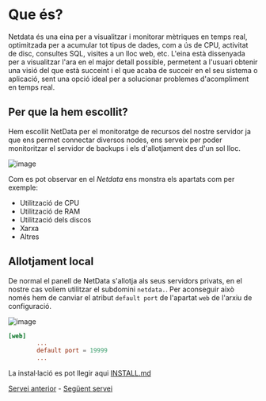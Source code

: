 # Que és?

Netdata és una eina per a visualitzar i monitorar mètriques en temps real, optimitzada per a acumular tot tipus de dades, com a ús de CPU, activitat de disc, consultes SQL, visites a un lloc web, etc. L'eina està dissenyada per a visualitzar l'ara en el major detall possible, permetent a l'usuari obtenir una visió del que està succeint i el que acaba de succeir en el seu sistema o aplicació, sent una opció ideal per a solucionar problemes d'acompliment en temps real.

## Per que la hem escollit?

Hem escollit NetData per el monitoratge de recursos del nostre servidor ja que ens permet connectar diversos nodes, ens serveix per poder monitoritzar el servidor de backups i els d'allotjament des d'un sol lloc.


![image](https://github.com/Proyecto-Sintesi/configs/assets/165918288/47935912-e01a-4577-9ee7-e7101ef65009)

Com es pot observar en el *Netdata* ens monstra els apartats com per exemple:
- Utilització de CPU
- Utilització de RAM
- Utilització dels discos
- Xarxa
- Altres

## Allotjament local
De normal el panell de NetData s'allotja als seus servidors privats, en el nostre cas voliem utilitzar el subdomini `netdata.`. Per aconseguir això només hem de canviar el atribut `default port` de l'apartat `web` de l'arxiu de configuració.

![image](https://github.com/Proyecto-Sintesi/configs/assets/122394285/61bad3b4-874c-4bd2-8f4d-4df65d4414f0)

```conf
[web]
        ...
        default port = 19999
        ...
```

La instal·lació es pot llegir aqui [INSTALL.md](https://github.com/Proyecto-Sintesi/configs/blob/main/etc/netdata/INSTALL.md)

<p><a href="https://github.com/Proyecto-Sintesi/configs/tree/main/etc/webmin">Servei anterior</a> - <a href="https://github.com/Proyecto-Sintesi/configs/tree/main/home/alex/.ssh">Següent servei</a></p>
